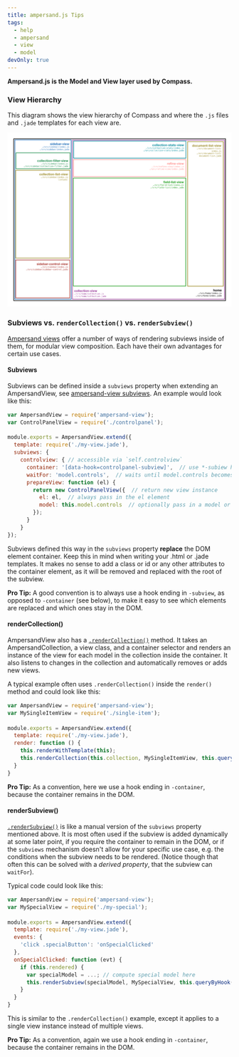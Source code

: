 ```yaml
---
title: ampersand.js Tips
tags:
  - help
  - ampersand
  - view
  - model
devOnly: true
---
```


<strong>Ampersand.js is the Model and View layer used by Compass.</strong>

### View Hierarchy

This diagram shows the view hierarchy of Compass and where the `.js` files and `.jade` templates for each view are.

![](./images/help/dev/view_hierarchy.png)

### Subviews vs. `renderCollection()` vs. `renderSubview()`

[Ampersand views](http://ampersandjs.com/docs#ampersand-view) offer a number of ways of rendering subviews inside of them, for modular view composition. Each have their own advantages for certain use cases.

#### Subviews

Subviews can be defined inside a `subviews` property when extending an AmpersandView, see [ampersand-view subviews](http://ampersandjs.com/docs#ampersand-view-subviews). An example would look like this:

```js
var AmpersandView = require('ampersand-view');
var ControlPanelView = require('./controlpanel');

module.exports = AmpersandView.extend({
  template: require('./my-view.jade'),
  subviews: {
    controlview: { // accessible via `self.controlview`
      container: '[data-hook=controlpanel-subview]',  // use *-subiew hook
      waitFor: 'model.controls',  // waits until model.controls becomes true-thy
      prepareView: function (el) {
        return new ControlPanelView({  // return new view instance
          el: el,  // always pass in the el element
          model: this.model.controls  // optionally pass in a model or collection
        });
      }
    }
});
```

Subviews defined this way in the `subviews` property **replace** the DOM element container. Keep this in mind when writing your .html or .jade templates. It makes no sense to add a class or id or any other attributes to the container element, as it will be removed and replaced with the root of the subview.

**Pro Tip:** A good convention is to always use a hook ending in `-subview`, as opposed to `-container` (see below), to make it easy to see which elements are replaced and which ones stay in the DOM.

#### renderCollection()

AmpersandView also has a [`.renderCollection()`](http://ampersandjs.com/docs#ampersand-view-rendercollection) method. It takes an AmpersandCollection, a view class, and a container selector and renders an instance of the view for each model in the collection inside the container. It also listens to changes in the collection and automatically removes or adds new views.

A typical example often uses `.renderCollection()` inside the `render()` method and could look like this:

```js
var AmpersandView = require('ampersand-view');
var MySingleItemView = require('./single-item');

module.exports = AmpersandView.extend({
  template: require('./my-view.jade'),
  render: function () {
    this.renderWithTemplate(this);
    this.renderCollection(this.collection, MySingleItemView, this.queryByHook('items-container'));
  }
}
```

**Pro Tip:** As a convention, here we use a hook ending in `-container`, because the container remains in the DOM.


#### renderSubview()

[`.renderSubview()`](http://ampersandjs.com/docs#ampersand-view-rendersubview) is like a manual version of the `subviews` property mentioned above. It is most often used if the subview is added dynamically at some later point, if you require the container to remain in the DOM, or if the `subviews` mechanism doesn't allow for your specific use case, e.g. the conditions when the subview needs to be rendered.  (Notice though that often this can be solved with a _derived property_, that the subview can `waitFor`).

Typical code could look like this:

```js
var AmpersandView = require('ampersand-view');
var MySpecialView = require('./my-special');

module.exports = AmpersandView.extend({
  template: require('./my-view.jade'),
  events: {
    'click .specialButton': 'onSpecialClicked'
  },
  onSpecialClicked: function (evt) {
    if (this.rendered) {
      var specialModel = ...; // compute special model here
      this.renderSubview(specialModel, MySpecialView, this.queryByHook('special-container'));
    }
  }
}
```

This is similar to the `.renderCollection()` example, except it applies to a single view instance instead of multiple views.

**Pro Tip:** As a convention, again we use a hook ending in `-container`, because the container remains in the DOM.
